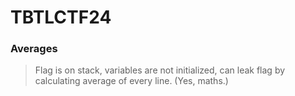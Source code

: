 TBTLCTF24
=======

<h3> Averages </h3>

> Flag is on stack, variables are not initialized, can leak flag by calculating average of every line. (Yes, maths.)
